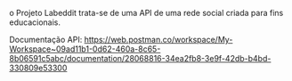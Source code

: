 o Projeto Labeddit trata-se de uma API de uma rede social criada para fins educacionais.

Documentação API: https://web.postman.co/workspace/My-Workspace~09ad11b1-0d62-460a-8c65-8b06591c5abc/documentation/28068816-34ea2fb8-3e9f-42db-b4bd-330809e53300
